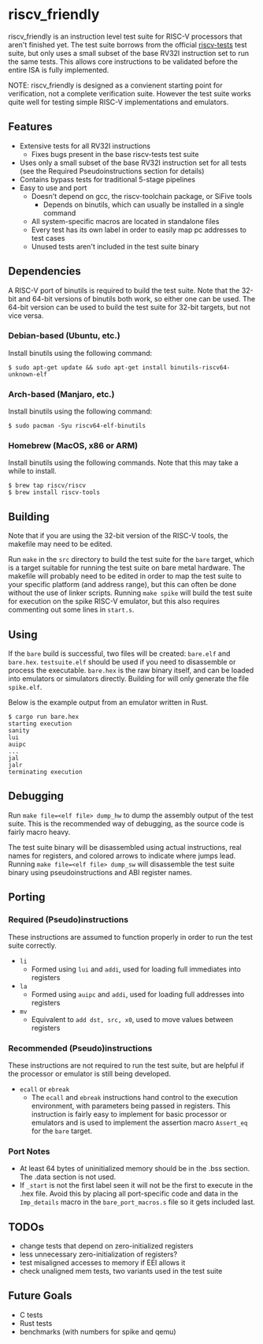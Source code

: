 # riscv_friendly

riscv_friendly is an instruction level test suite for RISC-V processors that aren't finished yet.  The test suite borrows from the official [riscv-tests](https://github.com/riscv-software-src/riscv-tests) test suite, but only uses a small subset of the base RV32I instruction set to run the same tests.  This allows core instructions to be validated before the entire ISA is fully implemented.
  
NOTE: riscv_friendly is designed as a convienent starting point for verification, not a complete verification suite.  However the test suite works quite well for testing simple RISC-V implementations and emulators.

## Features
 - Extensive tests for all RV32I instructions
   - Fixes bugs present in the base riscv-tests test suite
 - Uses only a small subset of the base RV32I instruction set for all tests (see the Required Pseudoinstructions section for details)
 - Contains bypass tests for traditional 5-stage pipelines
 - Easy to use and port
   - Doesn't depend on gcc, the riscv-toolchain package, or SiFive tools
      - Depends on binutils, which can usually be installed in a single command
   - All system-specific macros are located in standalone files
   - Every test has its own label in order to easily map pc addresses to test cases
   - Unused tests aren't included in the test suite binary

## Dependencies
A RISC-V port of binutils is required to build the test suite.  Note that the 32-bit and 64-bit versions of binutils both work, so either one can be used.  The 64-bit version can be used to build the test suite for 32-bit targets, but not vice versa.
  
### Debian-based (Ubuntu, etc.)
Install binutils using the following command:
```
$ sudo apt-get update && sudo apt-get install binutils-riscv64-unknown-elf
```
  
### Arch-based (Manjaro, etc.)
Install binutils using the following command:
```
$ sudo pacman -Syu riscv64-elf-binutils
```
  
### Homebrew (MacOS, x86 or ARM)
Install binutils using the following commands.  Note that this may take a while to install.
```
$ brew tap riscv/riscv
$ brew install riscv-tools
```

## Building
Note that if you are using the 32-bit version of the RISC-V tools, the makefile may need to be edited.
  
Run `make` in the `src` directory to build the test suite for the `bare` target, which is a target suitable for running the test suite on bare metal hardware.  The makefile will probably need to be edited in order to map the test suite to your specific platform (and address range), but this can often be done without the use of linker scripts.  Running `make spike` will build the test suite for execution on the spike RISC-V emulator, but this also requires commenting out some lines in `start.s`.

## Using
If the `bare` build is successful, two files will be created: `bare.elf` and `bare.hex`.  `testsuite.elf` should be used if you need to disassemble or process the executable.  `bare.hex` is the raw binary itself, and can be loaded into emulators or simulators directly.  Building for will only generate the file `spike.elf`.

Below is the example output from an emulator written in Rust.
```
$ cargo run bare.hex
starting execution
sanity
lui
auipc
...
jal
jalr
terminating execution
```

## Debugging
Run `make file=<elf file> dump_hw` to dump the assembly output of the test suite.  This is the recommended way of debugging, as the source code is fairly macro heavy.
  
The test suite binary will be disassembled using actual instructions, real names for registers, and colored arrows to indicate where jumps lead.  Running `make file=<elf file> dump_sw` will disassemble the test suite binary using pseudoinstructions and ABI register names.

## Porting
### Required (Pseudo)instructions
These instructions are assumed to function properly in order to run the test suite correctly.
 - `li`
    - Formed using `lui` and `addi`, used for loading full immediates into registers
 - `la`
    - Formed using `auipc` and `addi`, used for loading full addresses into registers
 - `mv`
    - Equivalent to `add dst, src, x0`, used to move values between registers

### Recommended (Pseudo)instructions
These instructions are not required to run the test suite, but are helpful if the processor or emulator is still being developed.
 - `ecall` or `ebreak`
    - The `ecall` and `ebreak` instructions hand control to the execution environment, with parameters being passed in registers.  This instruction is fairly easy to implement for basic processor or emulators and is used to implement the assertion macro `Assert_eq` for the `bare` target.

### Port Notes
 - At least 64 bytes of uninitialized memory should be in the .bss section.  The .data section is not used.
 - If `_start` is not the first label seen it will not be the first to execute in the .hex file.  Avoid this by placing all port-specific code and data in the `Imp_details` macro in the `bare_port_macros.s` file so it gets included last.

## TODOs

 - change tests that depend on zero-initialized registers
 - less unnecessary zero-initialization of registers?
 - test misaligned accesses to memory if EEI allows it
 - check unaligned mem tests, two variants used in the test suite

## Future Goals
 - C tests
 - Rust tests
 - benchmarks (with numbers for spike and qemu)
 